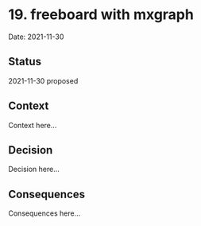 # 19. freeboard with mxgraph

Date: 2021-11-30

## Status

2021-11-30 proposed

## Context

Context here...

## Decision

Decision here...

## Consequences

Consequences here...

